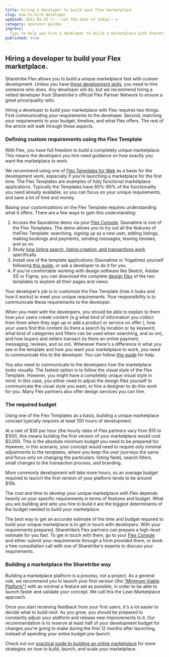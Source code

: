 ```yaml
---
title: Hiring a developer to build your Flex marketplace
slug: how-to-hire-developer
updated: 2021-02-25 <!---set the date of today---> 
category: operator-guides
ingress:
  Tips to help you hire a developer to build a marketplace with Sharetribe Flex
published: true
---
```


## Hiring a developer to build your Flex marketplace. 
Sharetribe Flex allows you to build a unique marketplace fast with custom development. Unless you have [these development skills](https://www.sharetribe.com/docs/background/development-skills/), you need to hire someone who does. Any developer will do, but we recommend hiring a vetted developer from Sharetribe's official Flex Partner Network to ensure a great price/quality ratio. 

Hiring a developer to build your marketplace with Flex requires two things. First communicating your requirements to the developer. Second, matching your requirements to your budget, timeline, and what Flex offers. The rest of the article will walk through these aspects. 

### Defining custom requirements using the Flex Template
With Flex, you have full freedom to build a completely unique marketplace. This means the developers you hire need guidance on how exactly you want the marketplace to work. 

We recommend using one of [Flex Templates for Web](https://www.sharetribe.com/docs/background/concepts/#flex-templates-for-web-ftw) as a basis for the development work, especially if you're launching a marketplace for the first time. The Flex Templates are examples of fully functional marketplace applications. Typically the Templates have 80%-90% of the functionality you need already available, so you can focus on your unique requirements, and save a lot of time and money.

Basing your customizations on the Flex Template requires understanding what it offers. There are a few ways to gain this understanding: 
1. Access the Saunatime demo via your [Flex Console](https://flex-console.sharetribe.com/). Saunatime is one of the Flex Templates. The demo allows you to try out all the features of theFlex Template: searching, signing up as a new user, adding listings, making bookings and payments, sending messages, leaving reviews, and so on.
2. Study [how listing search, listing creation, and transactions work](https://www.sharetribe.com/docs/design-toolkit/user-journey/) specifically.
3. Install one of the template applications (Saunatime or Yogatime) yourself following [this guide](https://www.sharetribe.com/docs/introduction/getting-started-with-ftw-daily/), or ask a developer to do it for you.
4. If you're comfortable working with design software like Sketch, Adobe XD or Figma, you can download the complete [design files](https://www.sharetribe.com/docs/design-toolkit/design-files/) of the two templates to explore all their pages and views.

Your developer’s job is to customize the Flex Template (how it looks and how it works) to meet your unique requirements. Your responsibility is to communicate these requirements to the developer. 

When you meet with the developers, you should be able to explain to them how your users create content (e.g what kind of information you collect from them when they sign up or add a product or service on offer ), how your users find this content (is there a search by location or by keyword, what kind of categories and filters can be used when searching, and so on), and how buyers and sellers transact (is there an online payment, messaging, reviews, and so on). Whenever there's a difference in what you see in the template and how you want your marketplace to work, you need to communicate this to the developer. You can follow [this guide](https://www.sharetribe.com/docs/design-toolkit/your-user-journey-a-guide/) for help. 

You also need to communicate to the developers how the marketplace looks visually. The fastest option is to follow the visual style of the Flex Template. However, you might have a completely unique visual style in mind. In this case, you either need to adjust the design files yourself to communicate the visual style you want, or hire a designer to do this work for you. Many Flex partners also offer design services you can hire. 

### The required budget 
Using one of the Flex Templates as a basis, building a unique marketplace concept typically requires at least 100 hours of development.

At a rate of $30 per hour (the hourly rates of Flex partners vary from $15 to $100), this means building the first version of your marketplace would cost $3,000. This is the absolute minimum budget you need to be prepared for. However, in this scenario, your concept would need to require only minimal adjustments to the templates, where you keep the user journeys the same and focus only on changing the particulars: listing fields, search filters, small changes to the transaction process, and branding.

More commonly development will take more hours, so an average budget required to launch the first version of your platform tends to be around $10k. 

The cost and time to develop your unique marketplace with Flex depends heavily on your specific requirements in terms of features and budget. What you are building and who you hire to build it are the biggest determinants of the budget needed to build your marketplace. 

The best way to get an accurate estimate of the time and budget required to build your unique marketplace is to get in touch with developers. With your requirements prepared, Sharetribe’s Flex partners can prepare a high-level estimate for you fast. To get in touch with them,  go to your [Flex Console](https://www.sharetribe.com/docs/design-toolkit/your-user-journey-a-guide/) and either submit your requirements through a form provided there, or book a free consultation call with one of Sharetribe's experts to discuss your requirements.

### Building a marketplace the Sharetribe way
Building a marketplace platform is a process, not a project. As a general rule, we recommend you to launch your first version (the ["Minimum Viable Platform"](https://www.sharetribe.com/academy/how-to-build-a-minimum-viable-platform/)) with as minimal a feature set as possible, in order to be able to launch faster and validate your concept. We call this the Lean Marketplace approach. 

Once you start receiving feedback from your first users, it's a lot easier to decide what to build next. As you grow, you should be prepared to constantly adjust your platform and release new improvements to it. Our recommendation is to reserve at least half of your development budget for changes you're going to make during the first 12 months after launching, instead of spending your entire budget pre-launch.

Check out our [practical guide to building an online marketplace](https://www.sharetribe.com/academy/guide) for more strategies on how to build, launch, and scale your marketplace. 

